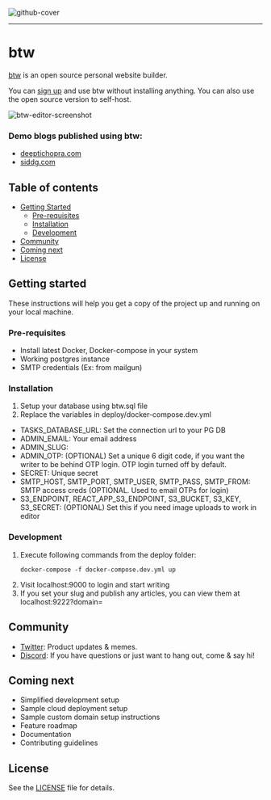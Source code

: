 ![github-cover](https://user-images.githubusercontent.com/70569022/233320406-da81d842-c0d9-4d63-938e-fe521203e4e0.png)

---

# btw

[btw](https://btw.so) is an open source personal website builder.

You can [sign up](https://btw.so) and use btw without installing anything. You can also use the open source version to self-host.

![btw-editor-screenshot](https://user-images.githubusercontent.com/70569022/233320021-e05c995f-4e4e-48a9-83de-f578d3662df1.png)

### Demo blogs published using btw:

-   [deeptichopra.com](https://www.deeptichopra.com/about)
-   [siddg.com](https://www.siddg.com/about)

## Table of contents

-   [Getting Started](#getting-started)
    -   [Pre-requisites](#pre-requisites)
    -   [Installation](#installation)
    -   [Development](#development)
-   [Community](#community)
-   [Coming next](#coming-next)
-   [License](#license)

## Getting started

These instructions will help you get a copy of the project up and running on your local machine.

### Pre-requisites

-   Install latest Docker, Docker-compose in your system
-   Working postgres instance
-   SMTP credentials (Ex: from mailgun)

### Installation

1. Setup your database using btw.sql file
2. Replace the variables in deploy/docker-compose.dev.yml

-   TASKS_DATABASE_URL: Set the connection url to your PG DB
-   ADMIN_EMAIL: Your email address
-   ADMIN_SLUG: <unique slug>
-   ADMIN_OTP: (OPTIONAL) Set a unique 6 digit code, if you want the writer to be behind OTP login. OTP login turned off by default.
-   SECRET: Unique secret
-   SMTP_HOST, SMTP_PORT, SMTP_USER, SMTP_PASS, SMTP_FROM: SMTP access creds (OPTIONAL. Used to email OTPs for login)
-   S3_ENDPOINT, REACT_APP_S3_ENDPOINT, S3_BUCKET, S3_KEY, S3_SECRET: (OPTIONAL) Set this if you need image uploads to work in editor

### Development

1. Execute following commands from the deploy folder:
    ```
    docker-compose -f docker-compose.dev.yml up
    ```
2. Visit localhost:9000 to login and start writing
3. If you set your slug and publish any articles, you can view them at localhost:9222?domain=<admin slug>

## Community

-   [Twitter](https://twitter.com/btw_hq): Product updates & memes.
-   [Discord](https://discord.com/invite/vbDysPXJuF): If you have questions or just want to hang out, come & say hi!

## Coming next

-   Simplified development setup
-   Sample cloud deployment setup
-   Sample custom domain setup instructions
-   Feature roadmap
-   Documentation
-   Contributing guidelines

## License

See the [LICENSE](https://github.com/btw-so/btw/blob/main/LICENSE) file for details.

